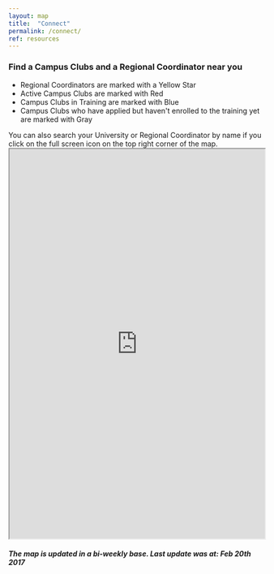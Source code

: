 ```yaml
---
layout: map
title:  "Connect"
permalink: /connect/
ref: resources
---
```


### Find a Campus Clubs and a Regional Coordinator near you
<ul>
<li>Regional Coordinators are marked with a Yellow Star</li>
<li>Active Campus Clubs are marked with Red</li>
<li>Campus Clubs in Training are marked with Blue</li>
<li>Campus Clubs who have applied but haven't enrolled to the training yet are marked with Gray</li>
</ul>
You can also search your University or Regional Coordinator by name if you click on the full screen icon on the top right corner of the map.

<iframe src="https://www.google.com/maps/d/u/1/embed?mid=1EIAJlq6o94i3o-OQ9jc_OHBf5ZQ" width="100%" height="768"></iframe>

##### The map is updated in a bi-weekly base. Last update was at: Feb 20th 2017
